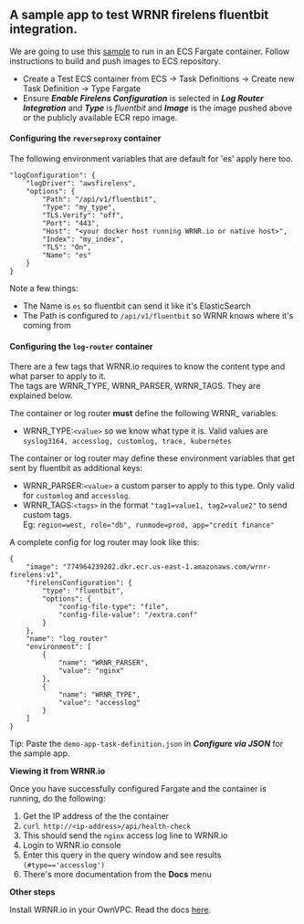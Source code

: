 ## A sample app to test WRNR firelens fluentbit integration. ##
We are going to use this [sample](https://github.com/awslabs/ecs-nginx-reverse-proxy/tree/master/reverse-proxy) to run in an ECS Fargate container. Follow instructions to build and push images to ECS repository.

- Create a Test ECS container from ECS -> Task Definitions -> Create new Task Definition -> Type Fargate
- Ensure **_Enable Firelens Configuration_** is selected in **_Log Router Integration_** and **_Type_** is _fluentbit_ and **_Image_** is the image pushed above or the publicly available ECR repo image.

#### Configuring the `reverseproxy` container ####
The following environment variables that are default for 'es' apply here too.
```
"logConfiguration": {
    "logDriver": "awsfirelens",
    "options": {
        "Path": "/api/v1/fluentbit",
        "Type": "my_type",
        "TLS.Verify": "off",
        "Port": "443",
        "Host": "<your docker host running WRNR.io or native host>",  
        "Index": "my_index",
        "TLS": "On",
        "Name": "es"
    }
}
 ```
 
Note a few things:<br>
- The Name is `es` so fluentbit can send it like it's ElasticSearch
- The Path is configured to `/api/v1/fluentbit` so WRNR knows where it's coming from

#### Configuring the `log-router` container ####

There are a few tags that WRNR.io requires to know the content type and what parser to apply to it.<br>
The tags are WRNR_TYPE, WRNR_PARSER, WRNR_TAGS. They are explained below.

The container or log router **must** define the following WRNR_ variables:<br>
- WRNR_TYPE:`<value>` so we know what type it is. Valid values are `syslog3164, accesslog, customlog, trace, kubernetes`

The container or log router may define these environment variables that get sent by fluentbit as additional keys:<br>
- WRNR_PARSER:`<value>` a custom parser to apply to this type. Only valid for `customlog` and `accesslog`.
- WRNR_TAGS:`<tags>` in the format `"tag1=value1, tag2=value2"` to send custom tags. <br>Eg: `region=west, role="db", runmode=prod, app="credit finance"`

A complete config for log router may look like this:
```
{
    "image": "774964239202.dkr.ecr.us-east-1.amazonaws.com/wrnr-firelens:v1",
    "firelensConfiguration": {
        "type": "fluentbit",
        "options": {
            "config-file-type": "file",
            "config-file-value": "/extra.conf"
        }
    },
    "name": "log_router"
    "environment": [
        {
            "name": "WRNR_PARSER",
            "value": "nginx"
        },
        {
            "name": "WRNR_TYPE",
            "value": "accesslog"
        }
    ]  
}
 ```
 
Tip: Paste the `demo-app-task-definition.json` in **_Configure via JSON_** for the sample app.

**Viewing it from WRNR.io**

Once you have successfully configured Fargate and the container is running, do the following:
1. Get the IP address of the the container
2. `curl http://<ip-address>/api/health-check`
3. This should send the `nginx` access log line to WRNR.io
4. Login to WRNR.io console
5. Enter this query in the query window and see results `(#type=='accesslog')`
6. There's more documentation from the **Docs** menu

**Other steps**  

Install WRNR.io in your OwnVPC. Read the docs [here](https://github.com/wrnrio/wrnr-docker-ownvpc).
